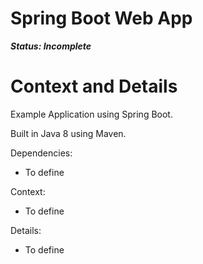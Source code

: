# Spring Boot Web App

***Status: Incomplete***

# Context and Details

Example Application using Spring Boot.

Built in Java 8 using Maven.

Dependencies:
- To define

Context:
- To define

Details:
- To define
